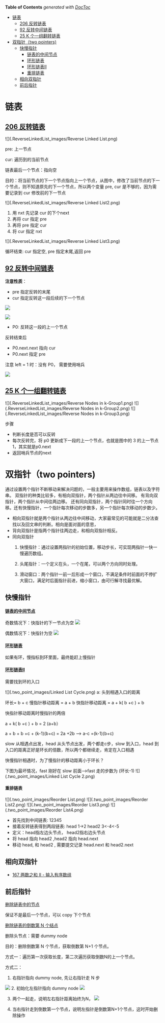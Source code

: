 <!-- START doctoc generated TOC please keep comment here to allow auto update -->
<!-- DON'T EDIT THIS SECTION, INSTEAD RE-RUN doctoc TO UPDATE -->
**Table of Contents**  *generated with [DocToc](https://github.com/thlorenz/doctoc)*

- [链表](#%E9%93%BE%E8%A1%A8)
  - [206 反转链表](#206-%E5%8F%8D%E8%BD%AC%E9%93%BE%E8%A1%A8)
  - [92 反转中间链表](#92-%E5%8F%8D%E8%BD%AC%E4%B8%AD%E9%97%B4%E9%93%BE%E8%A1%A8)
  - [25 K 个一组翻转链表](#25-k-%E4%B8%AA%E4%B8%80%E7%BB%84%E7%BF%BB%E8%BD%AC%E9%93%BE%E8%A1%A8)
- [双指针（two pointers)](#%E5%8F%8C%E6%8C%87%E9%92%88two-pointers)
  - [快慢指针](#%E5%BF%AB%E6%85%A2%E6%8C%87%E9%92%88)
      - [链表的中间节点](#%E9%93%BE%E8%A1%A8%E7%9A%84%E4%B8%AD%E9%97%B4%E8%8A%82%E7%82%B9)
      - [环形链表](#%E7%8E%AF%E5%BD%A2%E9%93%BE%E8%A1%A8)
      - [环形链表II](#%E7%8E%AF%E5%BD%A2%E9%93%BE%E8%A1%A8ii)
      - [重排链表](#%E9%87%8D%E6%8E%92%E9%93%BE%E8%A1%A8)
  - [相向双指针](#%E7%9B%B8%E5%90%91%E5%8F%8C%E6%8C%87%E9%92%88)
  - [前后指针](#%E5%89%8D%E5%90%8E%E6%8C%87%E9%92%88)

<!-- END doctoc generated TOC please keep comment here to allow auto update -->



# 链表

## [206 反转链表](./206_reverse_linked_list_test.go)

![](.ReverseLinkedList_images/Reverse Linked List.png)

pre: 上一节点

cur: 遍历到的当前节点

链表最后一个节点：指向空

目的：将当前节点的下一个节点指向上一个节点，从图中，修改了当前节点的下一个节点，则不知道原先的下一个节点，所以两个变量 pre, cur 是不够的，因为需要记录到 cur 修改前的下一节点

![](.ReverseLinkedList_images/Reverse Linked List2.png)

1. 用 nxt 先记录 cur 的下个next
2. 再将 cur 指定 pre
3. 再将 pre 指定 cur
4. 将 cur 指定 nxt

![](.ReverseLinkedList_images/Reverse Linked List3.png)

循环结束: cur 指定空,  pre 指定末尾,返回 pre


## [92 反转中间链表](./92_reverse_linked_list2_test.go)

**注意性质**：  
- pre 指定反转的末尾
- cur 指定反转这一段后续的下一个节点

![](.ReverseLinkedList_images/reverseBetween1.png)

![](.ReverseLinkedList_images/reverseBetween2.png)
- P0: 反转这一段的上一个节点

反转结束后 
- P0.next.next 指向 cur
- P0.next 指定 pre 

注意 left = 1 时：没有 P0， 需要使用哨兵

![](.ReverseLinkedList_images/reverseBetween3.png)


## [25 K 个一组翻转链表](25_reverse_nodes_in_k-Group_test.go)


![](.ReverseLinkedList_images/Reverse Nodes in k-Group1.png)
![](.ReverseLinkedList_images/Reverse Nodes in k-Group2.png)
![](.ReverseLinkedList_images/Reverse Nodes in k-Group3.png)

步骤 
- 判断长度是否可以反转 
- 每次反转完，将 p0 更新成下一段的上一个节点，也就是图中的 3 的上一节点 1，其实就是p0.next
- 返回哨兵节点的next


# 双指针（two pointers)

通过设置两个指针不断移动来解决问题的，一般主要用来操作数组，链表以及字符串。
双指针的种类比较多，有相向双指针，两个指针从两边往中间移。
有背向双指针，两个指针从中间往两边移。
还有同向双指针，两个指针同时往一个方向移。还有快慢指针，一个指针每次移动的步数多，另一个指针每次移动的步数少。

- 相向双指针就是两个指针从两边往中间移动，大家最常见的可能就是二分法查找以及回文串的判断。相向是面对面的意思，
- 背向双指针是指两个指针往两边走，和相向双指针相反。
- 同向双指针
  1. 快慢指针：通过设置两指针的初始位置，移动步长，可实现两指针一快一慢遍历数组。
  
  2. 头尾指针：一个定义在头，一个在尾，可以两个方向同时处理。
  
  3. 滑动窗口：两个指针一前一后形成一个窗口，不满足条件时前面的不停扩大窗口，满足时后面指针前进，缩小窗口，由可行解寻找最优解。



## 快慢指针

#### [链表的中间节点](876_middle_of_the_linked_list_test.go)
奇数情况下：快指针的下一节点为空
![](.two_point_images/fast_slow_point.png)

偶数情况下：快指针为空
![](.two_point_images/fast_slow_point_in_even.png)


#### [环形链表](141_linked_list_cycle_test.go)
如果有环，慢指标到环里面，最终能赶上慢指针




#### [环形链表II](142_linked_list_cycle_II_test.go)
需要找到环的入口

![](.two_point_images/Linked List Cycle.png)
a: 头到相遇入口的距离

环长= b + c
慢指针移动距离 = a + b
快指针移动距离 = a +  k( b +c ) + b

快指针移动距离时慢指针的两倍

a +  k( b +c ) + b  = 2 (a+b）

a + b + b +c + (k-1)(b+c) = 2a +2b
--> a-c =(k-1)(b+c)

slow 从相遇点出发，head 从头节点出发，两个都走c步，slow 到入口，head 到入口的距离正好是环长的倍数，所以两个都继续走，肯定在入口相遇


快慢指针相遇时，为了慢指针的移动距离小于环长？

下图为最坏情况，fast 刚好在 slow 前面-->fast 走的步数为 (环长-1)
![](.two_point_images/Linked List Cycle 2.png)


#### 重排链表
![](.two_point_images/Reorder List.png)
![](.two_point_images/Reorder List2.png)
![](.two_point_images/Reorder List3.png)
![](.two_point_images/Reorder List4.png)
- 首先找到中间链表: 12345
- 接着反转链表得到两段链表: head 1->2  head2 3<-4<-5 
- 定义：head指左边头节点， head2指右边头节点
- 将 head 指向 head2 ,head2 指向 head.next
- 移动 head, 和 head2 , 需要提交记录 head.next 和 head2.next 

## 相向双指针

- [167 两数之和 II - 输入有序数组](./167_two_sum_II_input_array_is_sorted_test.go)




## 前后指针

[删除链表中的节点](237_delete_node_in_a_linked_list_test.go)

保证不是最后一个节点，可以 copy 下个节点


[删除链表的倒数第 N 个结点](19_remove_nth_node_from_end_of_list_test.go)

删除头节点：需要 dummy node 

目的：删除倒数第 N 个节点，获取倒数第 N+1 个节点。

方式一：遍历第一次获取长度，第二次遍历获取倒数N的上一个节点。

方式二：
1. 右指针指向 dummy node, 先让右指针走 N 步

![](.LinkedList_images/remove-nth-node-from-end-of-list1.png)
2. 初始化左指针指向 dummy node
![](.LinkedList_images/remove-nth-node-from-end-of-list2.png)

3. 两个一起走，说明左右指针距离始终为N，
![](.LinkedList_images/remove-nth-node-from-end-of-list3.png)

4. 当右指针走到倒数第一个节点，说明左指针是倒数第N+1个节点，这时开始删除操作